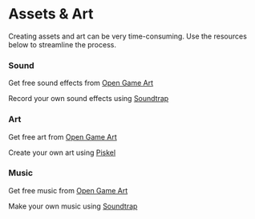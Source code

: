 # Assets & Art

Creating assets and art can be very time-consuming. Use the resources below to streamline the process.

### Sound

Get free sound effects from [Open Game Art](https://opengameart.org/art-search-advanced?keys=&field_art_type_tid%5B%5D=13&sort_by=count&sort_order=DESC)

Record your own sound effects using [Soundtrap](https://www.soundtrap.com/)

### Art

Get free art from [Open Game Art](https://opengameart.org/art-search-advanced?keys=&field_art_type_tid%5B%5D=9&sort_by=count&sort_order=DESC)

Create your own art using [Piskel](https://www.piskelapp.com/)

### Music

Get free music from [Open Game Art](https://opengameart.org/art-search-advanced?keys=&field_art_type_tid%5B%5D=12&sort_by=count&sort_order=DESC)

Make your own music using [Soundtrap](https://www.soundtrap.com/)
